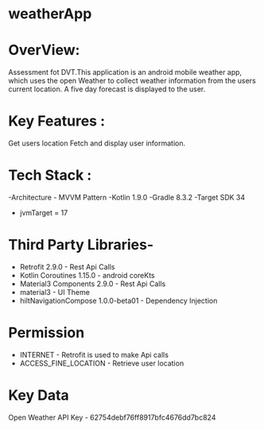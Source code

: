 # weatherApp

# OverView:
Assessment fot DVT.This application is an android mobile weather app, which uses the open Weather to collect weather 
information from the users current location. A five day forecast is displayed to the user.


# Key Features : 
Get users location
Fetch and display user information.

# Tech Stack : 
-Architecture - MVVM Pattern 
-Kotlin 1.9.0 
-Gradle 8.3.2 
-Target SDK 34
- jvmTarget = 17


# Third Party Libraries-
- Retrofit 2.9.0 - Rest Api Calls 
- Kotlin Coroutines 1.15.0 - android coreKts 
- Material3 Components 2.9.0 - Rest Api Calls 
- material3  - UI Theme 
- hiltNavigationCompose 1.0.0-beta01 - Dependency Injection 

# Permission 
- INTERNET - Retrofit is used to make Api calls
- ACCESS_FINE_LOCATION - Retrieve user location


# Key Data
Open Weather API Key - 62754debf76ff8917bfc4676dd7bc824
